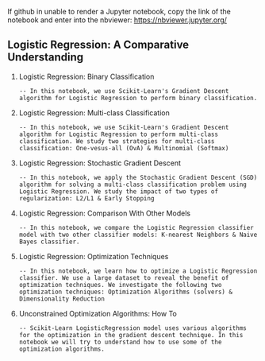 If github in unable to render a Jupyter notebook, copy the link of the notebook and enter into the nbviewer:
https://nbviewer.jupyter.org/

## Logistic Regression: A Comparative Understanding

1. Logistic Regression: Binary Classification

       -- In this notebook, we use Scikit-Learn's Gradient Descent algorithm for Logistic Regression to perform binary classification.
      
2. Logistic Regression: Multi-class Classification

       -- In this notebook, we use Scikit-Learn's Gradient Descent algorithm for Logistic Regression to perform multi-class classification. We study two strategies for multi-class classification: One-vesus-all (OvA) & Multinomial (Softmax)
      

3. Logistic Regression: Stochastic Gradient Descent

       -- In this notebook, we apply the Stochastic Gradient Descent (SGD) algorithm for solving a multi-class classification problem using Logistic Regression. We study the impact of two types of regularization: L2/L1 & Early Stopping
      
4. Logistic Regression: Comparison With Other Models

       -- In this notebook, we compare the Logistic Regression classifier model with two other classifier models: K-nearest Neighbors & Naive Bayes classifier.
      
5. Logistic Regression: Optimization Techniques

       -- In this notebook, we learn how to optimize a Logistic Regression classifier. We use a large dataset to reveal the benefit of optimization techniques. We investigate the following two optimization techniques: Optimization Algorithms (solvers) & Dimensionality Reduction
      
      
6. Unconstrained Optimization Algorithms: How To

       -- Scikit-Learn LogisticRegression model uses various algorithms for the optimization in the gradient descent technique. In this notebook we will try to understand how to use some of the optimization algorithms.


      
      
      
